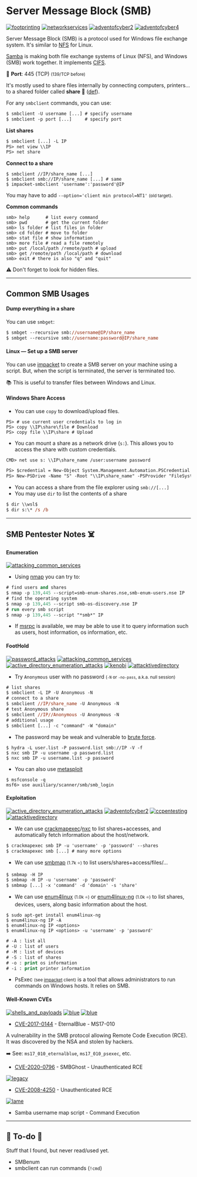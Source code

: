 # Server Message Block (SMB)

[![footprinting](../../../cybersecurity/_badges/htb/footprinting.svg)](https://academy.hackthebox.com/course/preview/footprinting)
[![networkservices](../../../cybersecurity/_badges/thmp/networkservices.svg)](https://tryhackme.com/room/networkservices)
[![adventofcyber2](../../../cybersecurity/_badges/thm/adventofcyber2/day10.svg)](https://tryhackme.com/room/adventofcyber2)
[![adventofcyber4](../../../cybersecurity/_badges/thm/adventofcyber4/day4.svg)](https://tryhackme.com/room/adventofcyber4)

<div class="row row-cols-lg-2"><div>

Server Message Block (SMB) is a protocol used for Windows file exchange system. It's similar to [NFS](/operating-systems/networking/protocols/nfs.md) for Linux.

[Samba](https://www.samba.org/) is making both file exchange systems of Linux (NFS), and Windows (SMB) work together. It implements [CIFS](/operating-systems/networking/protocols/cifs.md).

🐊️ **Port**: 445 (TCP) <small>(139/TCP before)</small>

It's mostly used to share files internally by connecting computers, printers... to a shared folder called **share** 📂 ([def](/operating-systems/windows/_knowledge/index.md#shared-folders)).


For any `smbclient` commands, you can use:

```ps
$ smbclient -U username [...] # specify username
$ smbclient -p port [...]     # specify port
```

**List shares**

```ps
$ smbclient [...] -L IP
PS> net view \\IP
PS> net share
```
</div><div>

**Connect to a share**

```shell!
$ smbclient //IP/share_name [...]
$ smbclient smb://IP/share_name [...] # same
$ impacket-smbclient 'username':'password'@IP
```

You may have to add `--option='client min protocol=NT1'` <small>(old target)</small>.

**Common commands**

```shell!
smb> help      # list every command
smb> pwd       # get the current folder
smb> ls folder # list files in folder
smb> cd folder # move to folder
smb> stat file # show information
smb> more file # read a file remotely
smb> put /local/path /remote/path # upload
smb> get /remote/path /local/path # download
smb> exit # there is also "q" and "quit"
```

⚠️ Don't forget to look for hidden files.
</div></div>

<hr class="sep-both">

## Common SMB Usages

<div class="row row-cols-lg-2"><div>

#### Dump everything in a share

You can use `smbget`:

```ps
$ smbget --recursive smb://username@IP/share_name
$ smbget --recursive smb://username:password@IP/share_name
```

#### Linux — Set up a SMB server

You can use [impacket](tools/impacket.md) to create a SMB server on your machine using a script. But, when the script is terminated, the server is terminated too.

📚 This is useful to transfer files between Windows and Linux.
</div><div>

#### Windows Share Access

* You can use `copy` to download/upload files.

```shell!
PS> # use current user credentials to log in
PS> copy \\IP\share\file # Download
PS> copy file \\IP\share # Upload
```

* You can mount a share as a network drive (`s:`). This allows you to access the share with custom credentials.

```shell!
CMD> net use s: \\IP\share_name /user:username password
```
```ps
PS> $credential = New-Object System.Management.Automation.PSCredential 'username', $(ConvertTo-SecureString 'password' -AsPlainText -Force)
PS> New-PSDrive -Name "S" -Root "\\IP\share_name" -PSProvider "FileSystem" -Credential $credential
```

* You can access a share from the file explorer using `smb://[...]`
* You may use `dir` to list the contents of a share

```ps
$ dir \\wsl$
$ dir s:\* /s /b
```
</div></div>


<hr class="sep-both">

## SMB Pentester Notes ☠️

<div class="row row-cols-lg-2"><div>

#### Enumeration

[![attacking_common_services](../../../cybersecurity/_badges/htb/attacking_common_services.svg)](https://academy.hackthebox.com/course/preview/attacking-common-services)

* Using [nmap](/cybersecurity/red-team/tools/scanners/ports/nmap.md) you can try to:

```ps
# find users and shares
$ nmap -p 139,445 --script=smb-enum-shares.nse,smb-enum-users.nse IP
# find the operating system
$ nmap -p 139,445 --script smb-os-discovery.nse IP
# run every smb script
$ nmap -p 139,445 --script "*smb*" IP
```

* If [msrpc](rpc.md) is available, we may be able to use it to query information such as users, host information, os information, etc.

#### FootHold

[![password_attacks](../../../cybersecurity/_badges/htb/password_attacks.svg)](https://academy.hackthebox.com/course/preview/password-attacks)
[![attacking_common_services](../../../cybersecurity/_badges/htb/attacking_common_services.svg)](https://academy.hackthebox.com/course/preview/attacking-common-services)
[![active_directory_enumeration_attacks](../../../cybersecurity/_badges/htb/active_directory_enumeration_attacks.svg)](https://academy.hackthebox.com/course/preview/active-directory-enumeration--attacks)
[![kenobi](../../../cybersecurity/_badges/thm-p/kenobi.svg)](https://tryhackme.com/room/kenobi)
[![attacktivedirectory](../../../cybersecurity/_badges/thm-p/attacktivedirectory.svg)](https://tryhackme.com/r/room/attacktivedirectory)

* Try `Anonymous` user with no password <small>(`-N` or `-no-pass`, a.k.a. null session)</small>

```ps
# list shares
$ smbclient -L IP -U Anonymous -N
# connect to a share
$ smbclient //IP/share_name -U Anonymous -N
# test Anonymous share
$ smbclient //IP//Anonymous -U Anonymous -N
# additional usage
$ smbclient [...] -c "command" -W "domain"
```

* The password may be weak and vulnerable to [brute force](/cybersecurity/red-team/s2.discovery/techniques/network/auth.md).

```shell!
$ hydra -L user.list -P password.list smb://IP -V -f
$ nxc smb IP -u username -p password.list
$ nxc smb IP -u username.list -p password
```

* You can also use [metasploit](/cybersecurity/red-team/tools/frameworks/metasploit/index.md)

```shell!
$ msfconsole -q
msf6> use auxiliary/scanner/smb/smb_login
```
</div><div>

#### Exploitation

[![active_directory_enumeration_attacks](../../../cybersecurity/_badges/htb/active_directory_enumeration_attacks.svg)](https://academy.hackthebox.com/course/preview/active-directory-enumeration--attacks)
[![adventofcyber2](../../../cybersecurity/_badges/thm/adventofcyber2/day10.svg)](https://tryhackme.com/room/adventofcyber2)
[![ccpentesting](../../../cybersecurity/_badges/thm-p/ccpentesting.svg)](https://tryhackme.com/room/ccpentesting)
[![attacktivedirectory](../../../cybersecurity/_badges/thm-p/attacktivedirectory.svg)](https://tryhackme.com/r/room/attacktivedirectory)

* We can use [crackmapexec](/cybersecurity/red-team/tools/cracking/auth/cme.md)/[nxc](/cybersecurity/red-team/tools/cracking/auth/nxc.md) to list shares+accesses, and automatically fetch information about the host/network.

```ps
$ crackmapexec smb IP -u 'username' -p 'password' --shares
$ crackmapexec smb [...] # many more options
```

* We can use [smbmap](https://github.com/ShawnDEvans/smbmap) <small>(1.7k ⭐)</small> to list users/shares+access/files/...

```ps
$ smbmap -H IP
$ smbmap -H IP -u 'username' -p 'password'
$ smbmap [...] -x 'command' -d 'domain' -s 'share'
```

* We can use [enum4linux](https://github.com/CiscoCXSecurity/enum4linux) <small>(1.0k ⭐)</small> or [enum4linux-ng](https://github.com/cddmp/enum4linux-ng) <small>(1.0k ⭐)</small> to list shares, devices, users, along basic information about the host.

```shell!
$ sudo apt-get install enum4linux-ng
$ enum4linux-ng IP -A
$ enum4linux-ng IP <options>
$ enum4linux-ng IP <options> -u 'username' -p 'password'
```
```ps
# -A : list all
# -U : list of users
# -M : list of devices
# -S : list of shares
# -o : print os information
# -i : print printer information
```

* PsExec <small>(see [impacket](tools/impacket.md#psexec) client)</small> is a tool that allows administrators to run commands on Windows hosts. It relies on SMB.

#### Well-Known CVEs

[![shells_and_payloads](../../../cybersecurity/_badges/htb/shells_and_payloads.svg)](https://academy.hackthebox.com/course/preview/shells--payloads)
[![blue](../../../cybersecurity/_badges/thm-p/blue.svg)](https://tryhackme.com/room/blue)
[![blue](../../../cybersecurity/_badges/htb-p/blue.svg)](https://app.hackthebox.com/machines/Blue)

* [CVE-2017-0144](https://attackerkb.com/topics/xI1y9OoEgq/cve-2017-0144-ms17-010) - EternalBlue - MS17-010

A vulnerability in the SMB protocol allowing Remote Code Execution (RCE). It was discovered by the NSA and stolen by hackers.

➡️ See: `ms17_010_eternalblue`, `ms17_010_psexec`, etc.

* [CVE-2020-0796](https://nvd.nist.gov/vuln/detail/CVE-2020-0796) - SMBGhost - Unauthenticated RCE

[![legacy](../../../cybersecurity/_badges/htb-p/legacy.svg)](https://app.hackthebox.com/machines/Legacy)

* [CVE-2008-4250](https://nvd.nist.gov/vuln/detail/CVE-2008-4250) - Unauthenticated RCE

[![lame](../../../cybersecurity/_badges/htb-p/lame.svg)](https://app.hackthebox.com/machines/Lame)

* Samba username map script - Command Execution
</div></div>

<hr class="sep-both">

## 👻 To-do 👻

Stuff that I found, but never read/used yet.

<div class="row row-cols-lg-2"><div>

* SMBenum
* smbclient can run commands (`!cmd`)
</div><div>
</div></div>